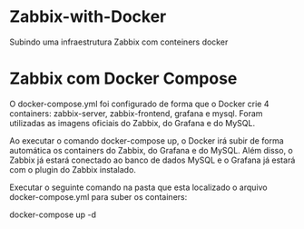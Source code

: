 # Zabbix-with-Docker
Subindo uma infraestrutura Zabbix com conteiners docker


# Zabbix com Docker Compose

O docker-compose.yml foi configurado de forma que o Docker crie 4 containers: zabbix-server, zabbix-frontend, grafana e mysql. Foram utilizadas as imagens oficiais do Zabbix, do Grafana e do MySQL. 

Ao executar o comando docker-compose up, o Docker irá subir de forma automática os containers do Zabbix, do Grafana e do MySQL. Além disso, o Zabbix já estará conectado ao banco de dados MySQL e o Grafana já estará com o plugin do Zabbix instalado.

Executar o seguinte comando na pasta que esta localizado o arquivo docker-compose.yml para suber os containers:

docker-compose up -d
